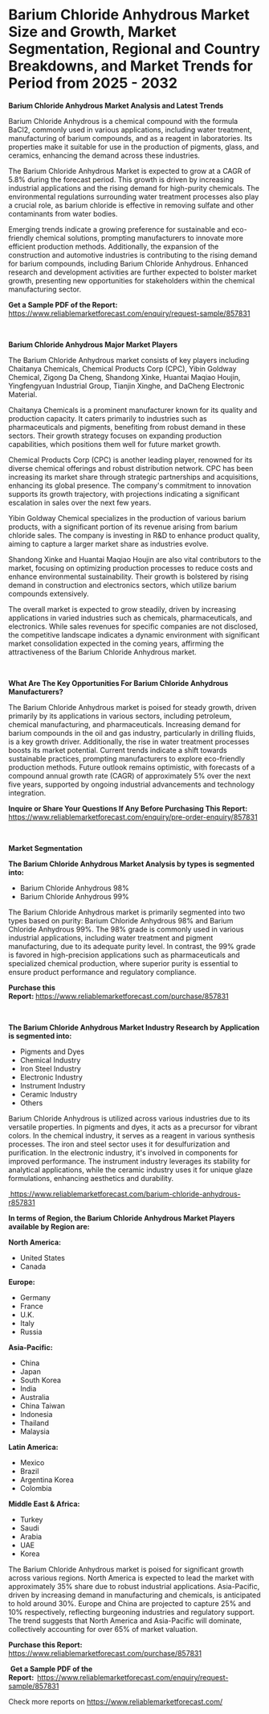 <p><h1>Barium Chloride Anhydrous Market Size and Growth, Market Segmentation, Regional and Country Breakdowns, and Market Trends for Period from 2025 -  2032</h1></p><p><strong>Barium Chloride Anhydrous Market Analysis and Latest Trends</strong></p>
<p><p>Barium Chloride Anhydrous is a chemical compound with the formula BaCl2, commonly used in various applications, including water treatment, manufacturing of barium compounds, and as a reagent in laboratories. Its properties make it suitable for use in the production of pigments, glass, and ceramics, enhancing the demand across these industries.</p><p>The Barium Chloride Anhydrous Market is expected to grow at a CAGR of 5.8% during the forecast period. This growth is driven by increasing industrial applications and the rising demand for high-purity chemicals. The environmental regulations surrounding water treatment processes also play a crucial role, as barium chloride is effective in removing sulfate and other contaminants from water bodies.</p><p>Emerging trends indicate a growing preference for sustainable and eco-friendly chemical solutions, prompting manufacturers to innovate more efficient production methods. Additionally, the expansion of the construction and automotive industries is contributing to the rising demand for barium compounds, including Barium Chloride Anhydrous. Enhanced research and development activities are further expected to bolster market growth, presenting new opportunities for stakeholders within the chemical manufacturing sector.</p></p>
<p><strong>Get a Sample PDF of the Report:&nbsp;</strong> <a href="https://www.reliablemarketforecast.com/enquiry/request-sample/857831?utm_campaign=2320&utm_medium=2&utm_source=Github&utm_content=ia&utm_term=31032025&utm_id=barium-chloride-anhydrous">https://www.reliablemarketforecast.com/enquiry/request-sample/857831</a></p>
<p>&nbsp;</p>
<p><strong>Barium Chloride Anhydrous Major Market Players</strong></p>
<p><p>The Barium Chloride Anhydrous market consists of key players including Chaitanya Chemicals, Chemical Products Corp (CPC), Yibin Goldway Chemical, Zigong Da Cheng, Shandong Xinke, Huantai Maqiao Houjin, Yingfengyuan Industrial Group, Tianjin Xinghe, and DaCheng Electronic Material. </p><p>Chaitanya Chemicals is a prominent manufacturer known for its quality and production capacity. It caters primarily to industries such as pharmaceuticals and pigments, benefiting from robust demand in these sectors. Their growth strategy focuses on expanding production capabilities, which positions them well for future market growth.</p><p>Chemical Products Corp (CPC) is another leading player, renowned for its diverse chemical offerings and robust distribution network. CPC has been increasing its market share through strategic partnerships and acquisitions, enhancing its global presence. The company's commitment to innovation supports its growth trajectory, with projections indicating a significant escalation in sales over the next few years.</p><p>Yibin Goldway Chemical specializes in the production of various barium products, with a significant portion of its revenue arising from barium chloride sales. The company is investing in R&D to enhance product quality, aiming to capture a larger market share as industries evolve.</p><p>Shandong Xinke and Huantai Maqiao Houjin are also vital contributors to the market, focusing on optimizing production processes to reduce costs and enhance environmental sustainability. Their growth is bolstered by rising demand in construction and electronics sectors, which utilize barium compounds extensively.</p><p>The overall market is expected to grow steadily, driven by increasing applications in varied industries such as chemicals, pharmaceuticals, and electronics. While sales revenues for specific companies are not disclosed, the competitive landscape indicates a dynamic environment with significant market consolidation expected in the coming years, affirming the attractiveness of the Barium Chloride Anhydrous market.</p></p>
<p>&nbsp;</p>
<p><strong>What Are The Key Opportunities For Barium Chloride Anhydrous Manufacturers?</strong></p>
<p><p>The Barium Chloride Anhydrous market is poised for steady growth, driven primarily by its applications in various sectors, including petroleum, chemical manufacturing, and pharmaceuticals. Increasing demand for barium compounds in the oil and gas industry, particularly in drilling fluids, is a key growth driver. Additionally, the rise in water treatment processes boosts its market potential. Current trends indicate a shift towards sustainable practices, prompting manufacturers to explore eco-friendly production methods. Future outlook remains optimistic, with forecasts of a compound annual growth rate (CAGR) of approximately 5% over the next five years, supported by ongoing industrial advancements and technology integration.</p></p>
<p><strong>Inquire or Share Your Questions If Any Before Purchasing This Report:</strong> <a href="https://www.reliablemarketforecast.com/enquiry/pre-order-enquiry/857831?utm_campaign=2320&utm_medium=2&utm_source=Github&utm_content=ia&utm_term=31032025&utm_id=barium-chloride-anhydrous">https://www.reliablemarketforecast.com/enquiry/pre-order-enquiry/857831</a></p>
<p>&nbsp;</p>
<p><strong>Market Segmentation</strong></p>
<p><strong>The Barium Chloride Anhydrous Market Analysis by types is segmented into:</strong></p>
<p><ul><li>Barium Chloride Anhydrous 98%</li><li>Barium Chloride Anhydrous 99%</li></ul></p>
<p><p>The Barium Chloride Anhydrous market is primarily segmented into two types based on purity: Barium Chloride Anhydrous 98% and Barium Chloride Anhydrous 99%. The 98% grade is commonly used in various industrial applications, including water treatment and pigment manufacturing, due to its adequate purity level. In contrast, the 99% grade is favored in high-precision applications such as pharmaceuticals and specialized chemical production, where superior purity is essential to ensure product performance and regulatory compliance.</p></p>
<p><strong>Purchase this Report:&nbsp;</strong><a href="https://www.reliablemarketforecast.com/purchase/857831?utm_campaign=2320&utm_medium=2&utm_source=Github&utm_content=ia&utm_term=31032025&utm_id=barium-chloride-anhydrous">https://www.reliablemarketforecast.com/purchase/857831</a></p>
<p>&nbsp;</p>
<p><strong>The Barium Chloride Anhydrous Market Industry Research by Application is segmented into:</strong></p>
<p><ul><li>Pigments and Dyes</li><li>Chemical Industry</li><li>Iron Steel Industry</li><li>Electronic Industry</li><li>Instrument Industry</li><li>Ceramic Industry</li><li>Others</li></ul></p>
<p><p>Barium Chloride Anhydrous is utilized across various industries due to its versatile properties. In pigments and dyes, it acts as a precursor for vibrant colors. In the chemical industry, it serves as a reagent in various synthesis processes. The iron and steel sector uses it for desulfurization and purification. In the electronic industry, it's involved in components for improved performance. The instrument industry leverages its stability for analytical applications, while the ceramic industry uses it for unique glaze formulations, enhancing aesthetics and durability.</p></p>
<p><a href="https://www.reliablemarketforecast.com/barium-chloride-anhydrous-r857831?utm_campaign=2320&utm_medium=2&utm_source=Github&utm_content=ia&utm_term=31032025&utm_id=barium-chloride-anhydrous">&nbsp;https://www.reliablemarketforecast.com/barium-chloride-anhydrous-r857831</a></p>
<p><strong>In terms of Region, the Barium Chloride Anhydrous Market Players available by Region are:</strong></p>
<p>
    <p> <strong> North America: </strong>
        <ul>
            <li>United States</li>
            <li>Canada</li>
        </ul>
        </p> 
    <p> <strong> Europe: </strong>
        <ul>
            <li>Germany</li>
            <li>France</li>
            <li>U.K.</li>
            <li>Italy</li>
            <li>Russia</li>
        </ul>
        </p> 
    <p> <strong> Asia-Pacific: </strong>
        <ul>
            <li>China</li>
            <li>Japan</li>
            <li>South Korea</li>
            <li>India</li>
            <li>Australia</li>
            <li>China Taiwan</li>
            <li>Indonesia</li>
            <li>Thailand</li>
            <li>Malaysia</li>
        </ul>
        </p> 
    <p> <strong> Latin America: </strong>
        <ul>
            <li>Mexico</li>
            <li>Brazil</li>
            <li>Argentina Korea</li>
            <li>Colombia</li>
        </ul>
        </p> 
    <p> <strong> Middle East & Africa: </strong>
        <ul>
            <li>Turkey</li>
            <li>Saudi</li>
            <li>Arabia</li>
            <li>UAE</li>
            <li>Korea</li>
        </ul>
    </p>
    </p>
<p><p>The Barium Chloride Anhydrous market is poised for significant growth across various regions. North America is expected to lead the market with approximately 35% share due to robust industrial applications. Asia-Pacific, driven by increasing demand in manufacturing and chemicals, is anticipated to hold around 30%. Europe and China are projected to capture 25% and 10% respectively, reflecting burgeoning industries and regulatory support. The trend suggests that North America and Asia-Pacific will dominate, collectively accounting for over 65% of market valuation.</p></p>
<p><strong>Purchase this Report: </strong><a href="https://www.reliablemarketforecast.com/purchase/857831?utm_campaign=2320&utm_medium=2&utm_source=Github&utm_content=ia&utm_term=31032025&utm_id=barium-chloride-anhydrous">https://www.reliablemarketforecast.com/purchase/857831</a></p>
<p>&nbsp;<strong>Get a Sample PDF of the Report:&nbsp;&nbsp;</strong><a href="https://www.reliablemarketforecast.com/enquiry/request-sample/857831?utm_campaign=2320&utm_medium=2&utm_source=Github&utm_content=ia&utm_term=31032025&utm_id=barium-chloride-anhydrous">https://www.reliablemarketforecast.com/enquiry/request-sample/857831</a></p>
<p><strong></strong></p>
<p>Check more reports on <a href="https://www.reliablemarketforecast.com/?utm_campaign=2320&utm_medium=2&utm_source=Github&utm_content=ia&utm_term=31032025&utm_id=barium-chloride-anhydrous">https://www.reliablemarketforecast.com/</a></p>